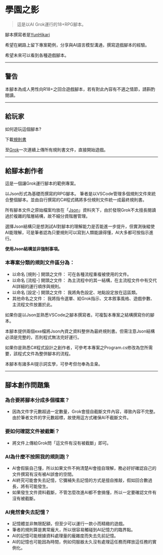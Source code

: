# 學園之影 #
>這是以AI Grok運行的18+RPG腳本。

腳本撰寫者是[YunHikari](https://www.plurk.com/MP678922)

希望在網路上留下專案範例，分享與AI語言模型溝通，撰寫遊戲腳本的經驗。

希望未來可以看到各種遊戲腳本。

-------------------------------------------------------

## 警告 ##

本腳本為成人男性向R18+之回合遊戲腳本，若有對此內容有不適之情節，請斟酌閱讀。

-------------------------------------------------------

## 給玩家 ##

如何遊玩這個腳本?

下載[規則書](https://github.com/mp678922/AI_RPG/releases/tag/%E8%A6%8F%E5%89%87%E6%9B%B8) 

至[Grok](https://grok.com/?referrer=website)一次連續上傳所有規則書文件，直接開始遊戲。

-------------------------------------------------------

## 給腳本創作者 ##

這是一個讓Grok運行腳本的範例專案。

以Json形式為基礎而撰寫的RPG腳本。
筆者是以VSCode管理多個規則文件來統合整個腳本。並由自行撰寫的C#程式碼將多份規則文件統一成最終規則書。

所有腳本文件之原始檔案均放在「[Json](https://github.com/mp678922/AI_RPG/tree/main/Json)」資料夾下，由於發現Grok不太擅長閱讀過於複雜的階層結構，故不細分資階層管理。

選擇Json結構只是想測試AI對腳本的理解能力是否能進一步提升，但實測後縱使AI能理解，可是筆者認為只要規則可以寫到人類能讀得懂，AI大多都可按指示進行。

**使用Json結構並非強制事項。**

### 本專案分類的規則文件區分為： ###

- 以命名 [規則-] 開頭之文件：
  可在各種流程重複被使用的文件。
- 以命名 [流程-] 開頭之文件：
  為主流程中的其一結構，在主流程文件中有交代AI詳細的運行順序與規則。
- 以命名 [設定-] 開頭之文件：
  我將角色設定、地點設定放在這區類。
- 其他命名之文件：
  我將指令選單、給Grok指示、文本敘事風格、遊戲參數、主流程文件放置於此。

如果你是以Json並熟悉VSCode之腳本撰寫者。可複製本專案之結構撰寫你的腳本。

本腳本提供兩個exe檔將Json內資之資料整併為最終規則書。但需注意Json結構必須是完整的，否則程式無法完好運行。

如果你是熟悉C#程式設計之創作者，可參考本專案之Program.cs修改為您所需要，該程式文件為整併腳本的流程。

本腳本有諸多AI提示詞玄學，可參考但勿奉為圭臬。

-------------------------------------------------------

## 腳本創作問題集 ##

### 為合要將腳本分成多個檔案？ ###
  
- 因為文件字元數超過一定數量，Grok會擅自截斷文件內容，導致內容不完整。
由於筆者文件的字元數超標，故使用這方式確保AI不截斷文件。

### 要如何確認文件被截斷？ ###

- 將文件上傳給Grok問「這文件有沒有被截斷」即可。

### AI為什麼不按照我的規則跑？ ###

- AI會假裝自己懂，所以如果文件不夠清楚AI會擅自理解，務必好好確認自己的文件撰寫有沒有被AI誤會的空間。
- AI終究可能會失去記憶，它彌補失去記憶的方式是擅自推敲，假如回合數過長，將有可能發生。
- 如果發生文件資料截斷，不管怎麼改進AI都不會搞懂，所以一定要確認文件有沒有被截斷。

### AI竟然會失去記憶？ ###

- 記憶體並非無限配額，但至少可以運行一款小而精緻的遊戲。
- 筆者的規則算是異常龐大，所以很容易觸碰到AI記憶力的臨界點。
- AI的記憶可能根據資料處理量的龐雜度而失去先前記憶。
- AI的記憶也可能因為時間，例如伺服器太久沒有處理這任務而釋放這任務的實例化。
